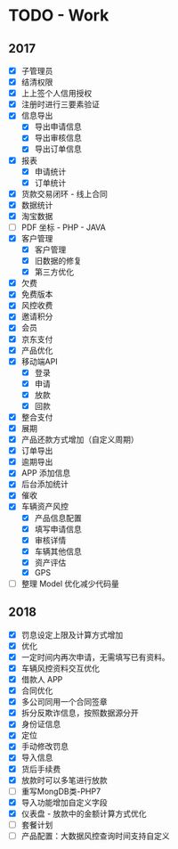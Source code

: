 # TODO - Work

## 2017

- [X] 子管理员
- [X] 结清权限
- [X] 上上签个人信用授权
- [X] 注册时进行三要素验证
- [X] 信息导出
  - [X] 导出申请信息
  - [X] 导出审核信息
  - [X] 导出订单信息
- [X] 报表
  - [X] 申请统计
  - [X] 订单统计
- [X] 货款交易闭环 - 线上合同
- [X] 数据统计
- [X] 淘宝数据
- [ ] PDF 坐标 - PHP - JAVA
- [X] 客户管理
    - [X] 客户管理
    - [X] 旧数据的修复
    - [X] 第三方优化
- [X] 欠费
- [X] 免费版本
- [X] 风控收费
- [X] 邀请积分
- [X] 会员
- [X] 京东支付
- [X] 产品优化
- [X] 移动端API
    - [X] 登录
    - [X] 申请
    - [X] 放款
    - [X] 回款
- [X] 整合支付
- [X] 展期
- [X] 产品还款方式增加（自定义周期）
- [X] 订单导出
- [X] 逾期导出
- [X] APP 添加信息
- [X] 后台添加统计
- [X] 催收
- [X] 车辆资产风控
    - [X] 产品信息配置 
    - [X] 填写申请信息
    - [X] 审核详情
    - [X] 车辆其他信息
    - [X] 资产评估
    - [X] GPS
- [ ] 整理 Model 优化减少代码量

## 2018

- [X] 罚息设定上限及计算方式增加
- [X] 优化
- [X] 一定时间内再次申请，无需填写已有资料。
- [X] 车辆风控资料交互优化
- [X] 借款人 APP
- [X] 合同优化
- [X] 多公司同用一个合同签章
- [X] 拆分反欺诈信息，按照数据源分开 
- [X] 身份证信息
- [X] 定位
- [X] 手动修改罚息
- [X] 导入信息
- [X] 货后手续费
- [X] 放款时可以多笔进行放款
- [ ] 重写MongDB类-PHP7
- [X] 导入功能增加自定义字段
- [X] 仪表盘 - 放款中的金额计算方式优化
- [ ] 套餐计划
- [ ] 产品配置：大数据风控查询时间支持自定义
